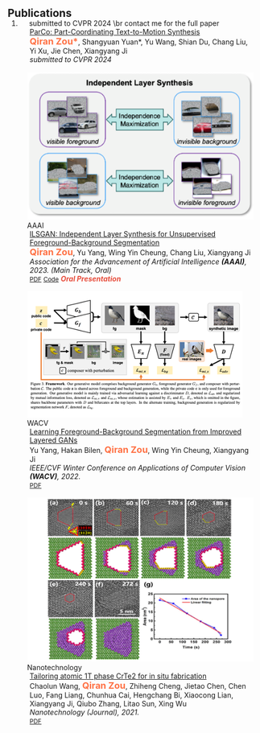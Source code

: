 <h2 id="publications" style="margin: 2px 0px -15px;">Publications</h2>

<div class="publications">
<ol class="bibliography">

<li>


<div class="pub-row">

  <div class="col-sm-3 abbr" style="position: relative;padding-right: 15px;padding-left: 15px;">
    <img src="" class="teaser img-fluid z-depth-1">
    <abbr class="badge">submitted to CVPR 2024 \br contact me for the full paper</abbr>
  </div>

  <div class="col-sm-9" style="position: relative;padding-right: 15px;padding-left: 20px;">
    <div class="title"><a href="">ParCo: Part-Coordinating Text-to-Motion Synthesis</a></div>
    <div class="author"><strong style="color:#ff7043; font-size:18px">Qiran Zou*</strong>, Shangyuan Yuan*, Yu Wang, Shian Du, Chang Liu, Yi Xu, Jie Chen, Xiangyang Ji</div>
    <div class="periodical"><em>submitted to CVPR 2024</em></div>
    <div class="links">
<!--       <a href="https://arxiv.org/pdf/2211.13974.pdf" class="btn btn-sm z-depth-0" role="button" target="_blank" style="font-size:12px;">PDF</a> -->
<!--       <a href="https://github.com/qrzou/ILSGAN" class="btn btn-sm z-depth-0" role="button" target="_blank" style="font-size:12px;">Code</a> -->
<!--       <a href="https://class-il.mpi-inf.mpg.de/mnemonics/" class="btn btn-sm z-depth-0" role="button" target="_blank" style="font-size:12px;">Project Page</a> -->
<!--       <a href="https://dblp.uni-trier.de/rec/conf/cvpr/LiuSLSS20.html?view=bibtex" class="btn btn-sm z-depth-0" role="button" target="_blank" style="font-size:12px;">BibTex</a> -->
    </div>
  </div>
</div>

<br>

  
<div class="pub-row">

  <div class="col-sm-3 abbr" style="position: relative;padding-right: 15px;padding-left: 15px;">
    <img src="assets/img/ILSGAN-homepage-pub.png" class="teaser img-fluid z-depth-1">
    <abbr class="badge">AAAI</abbr>
  </div>

  <div class="col-sm-9" style="position: relative;padding-right: 15px;padding-left: 20px;">
    <div class="title"><a href="https://arxiv.org/pdf/2211.13974.pdf">ILSGAN: Independent Layer Synthesis for Unsupervised Foreground-Background Segmentation</a></div>
    <div class="author"><strong style="color:#ff7043; font-size:18px">Qiran Zou</strong>, Yu Yang, Wing Yin Cheung, Chang Liu, Xiangyang Ji</div>
    <div class="periodical"><em>Association for the Advancement of Artificial Intelligence <strong>(AAAI)</strong>, 2023. (Main Track, Oral) </em></div>
    <div class="links">
      <a href="https://arxiv.org/pdf/2211.13974.pdf" class="btn btn-sm z-depth-0" role="button" target="_blank" style="font-size:12px;">PDF</a>
      <a href="https://github.com/qrzou/ILSGAN" class="btn btn-sm z-depth-0" role="button" target="_blank" style="font-size:12px;">Code</a>
<!--       <a href="https://class-il.mpi-inf.mpg.de/mnemonics/" class="btn btn-sm z-depth-0" role="button" target="_blank" style="font-size:12px;">Project Page</a> -->
<!--       <a href="https://dblp.uni-trier.de/rec/conf/cvpr/LiuSLSS20.html?view=bibtex" class="btn btn-sm z-depth-0" role="button" target="_blank" style="font-size:12px;">BibTex</a> -->
      <strong><i style="color:#e74d3c">Oral Presentation</i></strong>
    </div>
  </div>
</div>

<br>
  
<div class="pub-row">
  <div class="col-sm-3 abbr" style="position: relative;padding-right: 15px;padding-left: 15px;">
    <img src="assets/img/Impr.LayeredGAN.png" class="teaser img-fluid z-depth-1">
    <abbr class="badge">WACV</abbr>
  </div>
  <div class="col-sm-9" style="position: relative;padding-right: 15px;padding-left: 20px;">
    <div class="title"><a href="https://arxiv.org/pdf/2104.00483.pdf">Learning Foreground-Background Segmentation from Improved Layered GANs</a></div>
    <div class="author">Yu Yang, Hakan Bilen, <strong style="color:#ff7043; font-size:18px">Qiran Zou</strong>, Wing Yin Cheung, Xiangyang Ji</div>
    <div class="periodical"><em>IEEE/CVF Winter Conference on Applications of Computer Vision <strong>(WACV)</strong>, 2022. </em></div>
    <div class="links">
      <a href="https://arxiv.org/pdf/2104.00483.pdf" class="btn btn-sm z-depth-0" role="button" target="_blank" style="font-size:12px;">PDF</a>
<!--       <a href="https://github.com/qrzou/ILSGAN" class="btn btn-sm z-depth-0" role="button" target="_blank" style="font-size:12px;">Code</a> -->
<!--       <a href="https://class-il.mpi-inf.mpg.de/mnemonics/" class="btn btn-sm z-depth-0" role="button" target="_blank" style="font-size:12px;">Project Page</a> -->
<!--       <a href="https://dblp.uni-trier.de/rec/conf/cvpr/LiuSLSS20.html?view=bibtex" class="btn btn-sm z-depth-0" role="button" target="_blank" style="font-size:12px;">BibTex</a> -->
      <strong><i style="color:#e74d3c"></i></strong>
    </div>
  </div>
</div>

<br>
  
<div class="pub-row">
  <div class="col-sm-3 abbr" style="position: relative;padding-right: 15px;padding-left: 15px;">
    <img src="assets/img/tailoring-TEM.png" class="teaser img-fluid z-depth-1">
    <abbr class="badge">Nanotechnology</abbr>
  </div>
  <div class="col-sm-9" style="position: relative;padding-right: 15px;padding-left: 20px;">
    <div class="title"><a href="https://iopscience.iop.org/article/10.1088/1361-6528/ac3a3a/meta">Tailoring atomic 1T phase CrTe2 for in situ fabrication</a></div>
    <div class="author">Chaolun Wang, <strong style="color:#ff7043;  font-size:18px">Qiran Zou</strong>, Zhiheng Cheng, Jietao Chen, Chen Luo, Fang Liang, Chunhua Cai, Hengchang Bi, Xiaocong Lian, Xiangyang Ji, Qiubo Zhang, Litao Sun, Xing Wu</div>
    <div class="periodical"><em>Nanotechnology (Journal), 2021. </em></div>
    <div class="links">
      <a href="https://iopscience.iop.org/article/10.1088/1361-6528/ac3a3a/meta" class="btn btn-sm z-depth-0" role="button" target="_blank" style="font-size:12px;">PDF</a>
<!--       <a href="https://github.com/qrzou/ILSGAN" class="btn btn-sm z-depth-0" role="button" target="_blank" style="font-size:12px;">Code</a> -->
<!--       <a href="https://class-il.mpi-inf.mpg.de/mnemonics/" class="btn btn-sm z-depth-0" role="button" target="_blank" style="font-size:12px;">Project Page</a> -->
<!--       <a href="https://dblp.uni-trier.de/rec/conf/cvpr/LiuSLSS20.html?view=bibtex" class="btn btn-sm z-depth-0" role="button" target="_blank" style="font-size:12px;">BibTex</a> -->
      <strong><i style="color:#e74d3c"></i></strong>
    </div>
  </div>
</div>


 

</li>
  
<br>

</ol>
</div>

